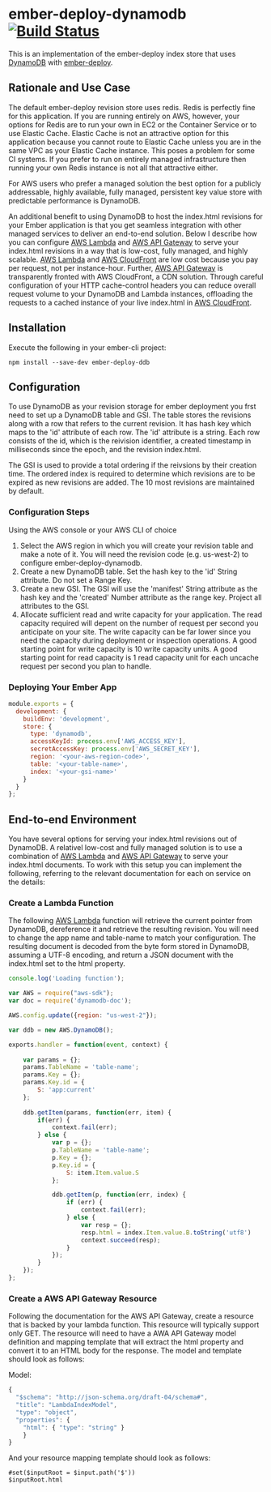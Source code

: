 # ember-deploy-dynamodb [![Build Status](https://travis-ci.org/damon-lanphear/ember-deploy-dynamodb.svg?branch=master)](https://travis-ci.org/damon-lanphear/ember-deploy-dynamodb)

This is an implementation of the ember-deploy index store that uses [DynamoDB](http://aws.amazon.com/dynamodb) with
[ember-deploy](https://github.com/levelbossmike/ember-deploy).

## Rationale and Use Case ##

The default ember-deploy revision store uses redis.  Redis is perfectly fine for this application. If you are running entirely on AWS, however, your options for Redis are to run your own in EC2 or the Container Service or to use Elastic Cache. Elastic Cache is not an attractive option for this application because you cannot route to Elastic Cache unless you are in the same VPC as your Elastic Cache instance. This poses a problem for some CI systems.  If you prefer to run on entirely managed infrastructure then running your own Redis instance is not all that attractive either.

For AWS users who prefer a managed solution the best option for a publicly addressable, highly available, fully managed, persistent key value store with predictable performance is DynamoDB.  

An additional benefit to using DynamoDB to host the index.html revisions for your Ember application is that you get seamless integration with other managed services to deliver an end-to-end solution.  Below I describe how you can configure [AWS Lambda](http://aws.amazon.com/lambda) and [AWS API Gateway](http://aws.amazon.com/api-gateway) to serve your index.html revisions in a way that is low-cost, fully managed, and highly scalable.  [AWS Lambda](http://aws.amazon.com/lambda) and [AWS CloudFront](http://aws.amazon.com/cloudfront) are low cost because you pay per request, not per instance-hour. Further, [AWS API Gateway](http://aws.amazon.com/api-gateway) is transparently fronted with AWS CloudFront, a CDN solution. Through careful configuration of your HTTP cache-control headers you can reduce overall request volume to your DynamoDB and Lambda instances, offloading the requests to a cached instance of your live index.html in [AWS CloudFront](http://aws.amazon.com/cloudfront). 

## Installation ##

Execute the following in your ember-cli project:

`npm install --save-dev ember-deploy-ddb`

## Configuration ##

To use DynamoDB as your revision storage for ember deployment you frst need to set up a DynamoDB table and GSI. The table stores the revisions along with a row that refers to the current revision. It has hash key which maps to the 'id' attribute of each row. The 'id' attribute is a string. Each row consists of the id, which is the reivision identifier, a created timestamp in milliseconds since the epoch, and the revision index.html. 

The GSI is used to provide a total ordering if the reivsions by their creation time. The ordered index is required to determine which revisions are to be expired as new revisions are added.  The 10 most revisions are maintained by default.

### Configuration Steps ###

Using the AWS console or your AWS CLI of choice

1.  Select the AWS region in which you will create your revision table and make a note of it. You will need the revision code (e.g. us-west-2) to configure ember-deploy-dynamodb.
2. Create a new DynamoDB table. Set the hash key to the 'id' String attribute. Do not set a Range Key.
3. Create a new GSI. The GSI will use the 'manifest' String attribute as the hash key and the 'created' Number attribute as the range key. Project all attributes to the GSI.
4. Allocate sufficient read and write capacity for your application. The read capacity required will depent on the number of request per second you anticipate on your site. The write capacity can be far lower since you need the capacity during deployment or inspection operations. A good starting point for write capacity is 10 write capacity units. A good starting point for read capacity is 1 read capacity unit for each uncache request per second you plan to handle.


### Deploying Your Ember App

```javascript
module.exports = {
  development: {
    buildEnv: 'development',
    store: {
      type: 'dynamodb',
      accessKeyId: process.env['AWS_ACCESS_KEY'],
      secretAccessKey: process.env['AWS_SECRET_KEY'],
      region: '<your-aws-region-code>',
      table: '<your-table-name>',
      index: '<your-gsi-name>'
    }
  }
};
```

## End-to-end Environment ##

You have several options for serving your index.html revisions out of DynamoDB. A relativel low-cost and fully managed solution is to use a combination of [AWS Lambda](http://aws.amazon.com/lambda) and [AWS API Gateway](http://aws.amazon.com/api-gateway) to serve your index.html documents.  To work with this setup you can implement the following, referring to the relevant documentation for each on service on the details:

### Create a Lambda Function ###

The following [AWS Lambda](http://aws.amazon.com/lambda) function will retrieve the current pointer from DynamoDB, dereference it and retrieve the resulting revision. You will need to change the app name and table-name to match your configuration. The resulting document is decoded from the byte form stored in DynamoDB, assuming a UTF-8 encoding, and return a JSON document with the index.html set to the html property.

```javascript
console.log('Loading function');

var AWS = require("aws-sdk");
var doc = require('dynamodb-doc');

AWS.config.update({region: "us-west-2"});

var ddb = new AWS.DynamoDB();

exports.handler = function(event, context) {
 
    var params = {};
    params.TableName = 'table-name';
    params.Key = {};
    params.Key.id = {
        S: 'app:current'
    };
        
    ddb.getItem(params, function(err, item) {
        if(err) {
            context.fail(err);
        } else {
            var p = {};
            p.TableName = 'table-name';
            p.Key = {};
            p.Key.id = {
                S: item.Item.value.S
            };

            ddb.getItem(p, function(err, index) {
                if (err) {
                    context.fail(err);
                } else {
                    var resp = {};
                    resp.html = index.Item.value.B.toString('utf8')
                    context.succeed(resp);
                }
            });
        }
    });
};
```

### Create a AWS API Gateway Resource ###

Following the documentation for the AWS API Gateway, create a resource that is backed by your lambda function. This resource will typically support only GET. The resource will need to have a AWA API Gateway model definition and mapping template that will extract the html property and convert it to an HTML body for the response. The model and template should look as follows:

Model:

```javascript
{
  "$schema": "http://json-schema.org/draft-04/schema#",
  "title": "LambdaIndexModel",
  "type": "object",
  "properties": {
    "html": { "type": "string" }
    }
}
```

And your resource mapping template should look as follows:

```
#set($inputRoot = $input.path('$'))
$inputRoot.html
```